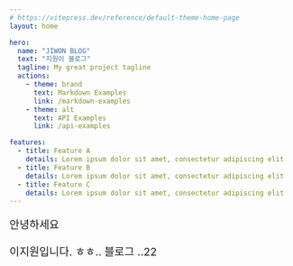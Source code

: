 ```yaml
---
# https://vitepress.dev/reference/default-theme-home-page
layout: home

hero:
  name: "JIWON BLOG"
  text: "지원이 블로그"
  tagline: My great project tagline
  actions:
    - theme: brand
      text: Markdown Examples
      link: /markdown-examples
    - theme: alt
      text: API Examples
      link: /api-examples

features:
  - title: Feature A
    details: Lorem ipsum dolor sit amet, consectetur adipiscing elit
  - title: Feature B
    details: Lorem ipsum dolor sit amet, consectetur adipiscing elit
  - title: Feature C
    details: Lorem ipsum dolor sit amet, consectetur adipiscing elit
---
```


<div style="font-size:1.2rem; color:var(--vp-c-text-2); margin-bottom:64px">
  <p>안녕하세요</p>
  <p>이지원입니다. ㅎㅎ.. 블로그 ..22</p>
  <br>
</div>